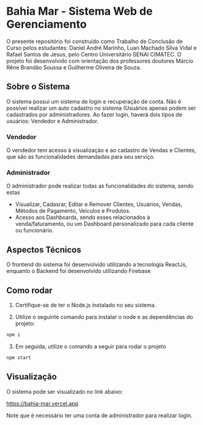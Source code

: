 # Bahia Mar - Sistema Web de Gerenciamento

O presente repositório foi construído como Trabalho de Conclusão de Curso pelos estudantes: Daniel André Marinho, Luan Machado Silva Vidal e Rafael Santos de Jesus, pelo Centro Universitário SENAI CIMATEC.
O projeto foi desenvolvido com orientação dos professores doutores Márcio Rêne Brandão Soussa e Guilherme Oliveira de Souza.

## Sobre o Sistema

O sistema possui um sistema de login e recuperação de conta. Não é possível realizar um auto cadastro no sistema (Usuários apenas podem ser cadastrados por administradores.
Ao fazer login, haverá dois tipos de usuários: Vendedor e Administrador.

### Vendedor

O vendedor tem acesso à visualização e ao cadastro de Vendas e Clientes, que são as funcionalidades demandadas para seu serviço.

### Administrador

O administrador pode realizar todas as funcionalidades do sistema, sendo estas
- Visualizar, Cadasrar, Editar e Remover Clientes, Usuários, Vendas, Métodos de Pagamento, Veículos e Produtos.
- Acesso aos Dashboards, sendo esses relacionados à venda/faturamento, ou um Dashboard personalizado para cada cliente ou funcionário.


## Aspectos Técnicos

O frontend do sistema foi desenvolvido utilizando a tecnologia ReactJs, enquanto o Backend foi desenvolvido utilizando Firebase

## Como rodar

1. Certifique-se de ter o Node.js instalado no seu sistema.

2. Utilize o seguinte comando para instalar o node e as dependências do projeto:
```bash
npm i
```
3. Em seguida, utilize o comando a seguir para rodar o projeto
```bash
npm start
```

## Visualização

O sistema pode ser visualizado no link abaixo:

https://bahia-mar.vercel.app

Note que é necessário ter uma conta de administrador para realizar login.
